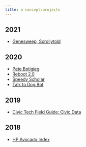 ```yaml
---
title: a concept:projects
---
```


## 2021 
- <a href = "https://genesweep.netlify.app/" target="_blank"> Genesweep, Scrollytold </a> 

## 2020 
- <a href = "https://twitter.com/petebutbot" target="_blank"> Pete Botigieg </a> 
- <a href="https://reboothq.substack.com/" target="_blank">Reboot 2.0</a>
- <a href="https://deblnia.github.io/speedyscholar/" target="_blank">Speedy Scholar</a>
- <a href="https://twitter.com/talktodogbot" target="_blank">Talk to Dog Bot</a>


## 2019 
- <a href="https://civictech.guide/civic-data/" target="_blank">Civic Tech Field Guide: Civic Data</a>

## 2018 
- <a href="https://twitter.com/hpavocadoprice?lang=en" target="_blank">HP Avocado Index</a>
